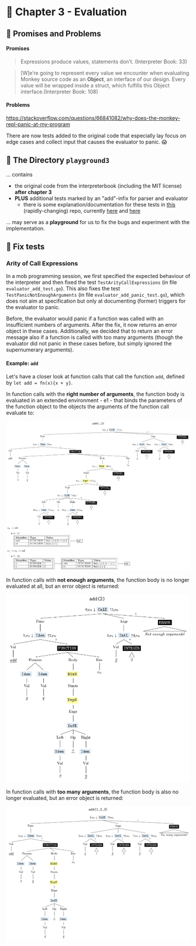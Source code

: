 # :monkey: Chapter 3 - Evaluation


## :monkey: Promises and Problems

#### Promises
> Expressions produce values, statements don’t. (Interpreter Book: 33)

>  [W]e’re going to represent every value we encounter when evaluating Monkey source code as
an **Object**, an interface of our design. Every value will be wrapped inside a struct, which fulfills
this Object interface.(Interpreter Book: 108)

#### Problems
https://stackoverflow.com/questions/66841082/why-does-the-monkey-repl-panic-at-my-program

There are now tests added to the original code that especially lay focus on edge cases and collect input that causes the evaluator to panic. :scream:

## :monkey: The Directory `playground3`

... contains 
- the original code from the interpreterbook (including the MIT license) **after chapter 3** 
- **PLUS** additional tests marked by an "add"-infix for parser and evaluator
  - there is some explanation/documentation for these tests in  [this](https://github.com/Tiffilore/monkey-business) (rapidly-changing) repo, currently [here](https://github.com/Tiffilore/monkey-business/blob/main/parser/README.md) and [here](https://github.com/Tiffilore/monkey-business/blob/main/evaluator/README.md)

... may serve as a **playground** for us to fix the bugs and experiment with the implementation.

## :monkey: Fix tests

### Arity of Call Expressions

In a mob programming session, we first specified the expected behaviour of the interpreter and then fixed the test `TestArityCallExpressions` (in file `evaluator_add_test.go`). This also fixes the test `TestPanicNotEnoughArguments` (in file `evaluator_add_panic_test.go`), which does not aim at specification but only at documenting (former) triggers for the evaluator to panic.

Before, the evaluator would panic if a function was called with an insufficient numbers of arguments. After the fix, it now returns an error object in these cases. Additionally, we decided that to return an error message also if a function is called with too many arguments (though the evaluator did not panic in these cases before, but simply ignored the supernumerary arguments).

#### Example: `add`

Let's have a closer look at function calls that call the function `add`, defined by `let add = fn(x){x + y}`.

In function calls with the **right number of arguments**, the function body is evaluated in an extended environment - e1 - that binds the parameters of the function object to the objects the arguments of the function call evaluate to:

<img src="assets/fix_arity1.png" alt="drawing" width="900"/>

In function calls with **not enough arguments**, the function body is no longer evaluated at all, but an error object is returned:

<img src="assets/fix_arity2.png" alt="drawing" width="500"/>

In function calls with **too many arguments**, the function body is also no longer evaluated, but an error object is returned:

<img src="assets/fix_arity3.png" alt="drawing" width="700"/>
